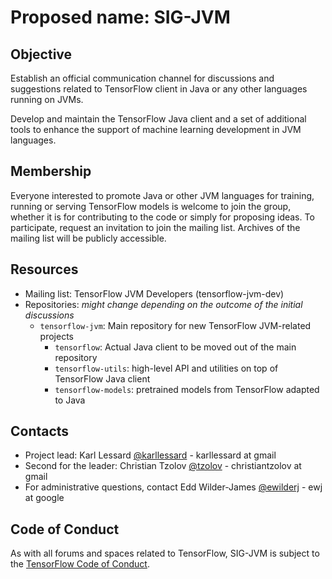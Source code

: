 # Proposed name: SIG-JVM

## Objective

Establish an official communication channel for discussions and suggestions related to TensorFlow client in Java or any other languages running on JVMs.

Develop and maintain the TensorFlow Java client and a set of additional tools to enhance the support of machine learning development in JVM languages.

## Membership

Everyone interested to promote Java or other JVM languages for training, running or serving TensorFlow models is welcome to join the group, whether it is for contributing to the code or simply for proposing ideas. To participate, request an invitation to join the mailing list. Archives of the mailing list will be publicly accessible.

## Resources

* Mailing list: TensorFlow JVM Developers (tensorflow-jvm-dev)
* Repositories: *might change depending on the outcome of the initial discussions*
   * `tensorflow-jvm`: Main repository for new TensorFlow JVM-related projects
      * `tensorflow`: Actual Java client to be moved out of the main repository
      * `tensorflow-utils`: high-level API and utilities on top of TensorFlow Java client
      * `tensorflow-models`: pretrained models from TensorFlow adapted to Java

## Contacts

* Project lead: Karl Lessard [@karllessard](https://github.com/karllessard) - karllessard at gmail
* Second for the leader: Christian Tzolov [@tzolov](https://github.com/karllessard/community) - christiantzolov at gmail
* For administrative questions, contact Edd Wilder-James [@ewilderj](https://github.com/ewilderj) - ewj at google

## Code of Conduct

As with all forums and spaces related to TensorFlow, SIG-JVM is subject to
the [TensorFlow Code of Conduct](https://github.com/tensorflow/tensorflow/blob/master/CODE_OF_CONDUCT.md).
